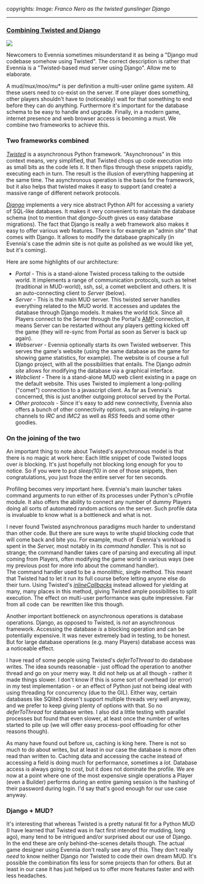 copyrights: _Image: Franco Nero as the twisted gunslinger Django_

---

### [Combining Twisted and Django](https://evennia.blogspot.com/2012/08/combining-twisted-and-django.html)

[![](https://3.bp.blogspot.com/-Spum6fodLn0/TqPvuMp20mI/AAAAAAAAAIc/LteJztyYZXY/s320/DJango.jpg)](https://3.bp.blogspot.com/-Spum6fodLn0/TqPvuMp20mI/AAAAAAAAAIc/LteJztyYZXY/s1600/DJango.jpg)

Newcomers to Evennia sometimes misunderstand it as being a "Django mud codebase somehow using Twisted". The correct description is rather that Evennia is a "Twisted-based mud server using Django". Allow me to elaborate.  
  
A mud/mux/moo/mu* is per definition a multi-user online game system. All these users need to co-exist on the server. If one player does something, other players shouldn't have to (noticeably) wait for that something to end before they can do anything. Furthermore it's important for the database schema to be easy to handle and upgrade. Finally, in a modern game, internet presence and web browser access is becoming a must. We combine two frameworks to achieve this.  
  

### Two frameworks combined

  
_[Twisted](http://twistedmatrix.com/trac/)_ is a asynchronous Python framework. "Asynchronous" in this context means, very simplified, that Twisted chops up code execution into as small bits as the code lets it. It then flips through these snippets rapidly, executing each in turn. The result is the illusion of everything happening at the same time. The asynchronous operation is the basis for the framework, but it also helps that twisted makes it easy to support (and create) a massive range of different network protocols.  
  
_[Django](https://www.djangoproject.com/)_ implements a very nice abstract Python API for accessing a variety of SQL-like databases. It makes it very convenient to maintain the database schema (not to mention that _django-South_ gives us easy database migrations). The fact that Django is really a web framework also makes it easy to offer various web features. There is for example an "admin site" that comes with Django. It allows to modify the database graphically (in Evennia's case the admin site is not quite as polished as we would like yet, but it's coming).  
  
Here are some highlights of our architecture:  
  

-   _Portal_ - This is a stand-alone Twisted process talking to the outside world. It implements a range of communication protocols, such as telnet (traditional in MUD-world), ssh, ssl, a comet webclient and others. It is an auto-connecting client to _Server_ (below).
-   _Server_ - This is the main MUD server. This twisted server handles everything related to the MUD world. It accesses and updates the database through Django models. It makes the world tick. Since all Players connect to the Server through the Portal's [AMP](http://twistedmatrix.com/documents/8.2.0/api/twisted.protocols.amp.html) connection, it means Server can be restarted without any players getting kicked off the game (they will re-sync from Portal as soon as Server is back up again).
-   _Webserver -_ Evennia optionally starts its own Twisted webserver. This serves the game's website (using the same database as the game for showing game statistics, for example). The website is of course a full Django project, with all the possibilities that entails. The Django _admin site_ allows for modifying the database via a graphical interface. 
-   _Webclient -_ There is a stand-alone MUD web client existing in a page on the default website. This uses Twisted to implement a long-polling ("comet") connection to a javascript client. As far as Evennia's concerned, this is just another outgoing protocol served by the Portal.
-   _Other protocols_ - Since it's easy to add new connectivity, Evennia also offers a bunch of other connectivity options, such as relaying in-game channels to _IRC_ and _IMC2_ as well as _RSS_ feeds and some other goodies. 

  

### On the joining of the two

  
An important thing to note about Twisted's asynchronous model is that there is no magic at work here: Each little snippet of code Twisted loops over _is_ blocking. It's just hopefully not blocking long enough for you to notice. So if you were to put _sleep(10)_ in one of those snippets, then congratulations, you just froze the entire server for ten seconds.  
  
Profiling becomes very important here. Evennia's main launcher takes command arguments to run either of its processes under Python's cProfile module. It also offers the ability to connect any number of dummy Players doing all sorts of automated random actions on the server. Such profile data is invaluable to know what is a bottleneck and what is not.  
  
I never found Twisted asynchronous paradigms much harder to understand than other code. But there are sure ways to write stupid blocking code that will come back and bite you. For example, much of  Evennia's workload is spent in the _Server,_ most notably in its _command handler_. This is not so strange; the command handler takes care of parsing and executing all input coming from Players, often modifying the game world in various ways (see my previous post for more info about the command handler).  
The command handler used to be a monolithic, single method. This meant that Twisted had to let it run its full course before letting anyone else do their turn. Using Twisted's _[inlineCallbacks](http://twistedmatrix.com/documents/8.1.0/api/twisted.internet.defer.html#inlineCallbacks)_ instead allowed for yielding at many, many places in this method, giving Twisted ample possibilities to split execution. The effect on multi-user performance was quite impressive. Far from all code can  be rewritten like this though.  
  
Another important bottleneck on asynchronous operations is database operations. Django, as opposed to Twisted, is _not_ an asynchronous framework. Accessing the database _is_ a blocking operation and can be potentially expensive. It was never extremely bad in testing, to be honest. But for large database operations (e.g. many Players) database access was a noticeable effect.  
  
I have read of some people using Twisted's _deferToThread_ to do database writes. The idea sounds reasonable - just offload the operation to another thread and go on your merry way. It did not help us at all though - rather it made things slower. I don't know if this is some sort of overhead (or error) in my test implementation - or an effect of Python just not being ideal with using threading for concurrency (due to the GIL). Either way, certain databases like SQlite3 doesn't support multiple threads very well anyway, and we prefer to keep giving plenty of options with that. So no _deferToThread_ for database writes. I also did a little testing with parallel processes but found that even slower, at least once the number of writes started to pile up (we will offer easy process-pool offloading for other reasons though).  
  
As many have found out before us, caching is king here. There is not so much to do about writes, but at least in our case the database is more often read than written to. Caching data and accessing the cache instead of accessing a field is doing much for performance, sometimes a _lot._ Database access is always going to cost, but it does not dominate the profile. We are now at a point where one of the most expensive single operations a Player (even a Builder) performs during an entire gaming session is the hashing of their password during login. I'd say that's good enough for our use case anyway.  
  
  

### Django + MUD?

  

It's interesting that whereas Twisted is a pretty natural fit for a Python MUD (I have learned that Twisted was in fact first intended for mudding, long ago), many tend to be intrigued and/or surprised about our use of Django. In the end these are only behind-the-scenes details though. The actual game designer using Evennia don't really see any of this. They don't really _need_ to know neither Django nor Twisted to code their own dream MUD. It's possible the combination fits less for some projects than for others. But at least in our case it has just helped us to offer more features faster and with less headaches.